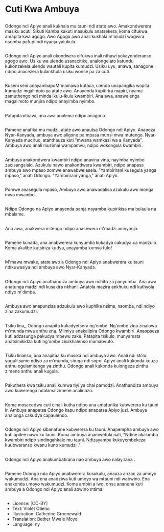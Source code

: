 # Cuti Kwa Ambuya

##
Odongo ndi Apiyo anali kukhala mu tauni ndi atate awo. Amakondwerera masiku acuti. Sikuti Kamba kakuti masukulu anatsekera, koma cifukwa amapita kwa agogo. Awo Agogo awo anali kukhala m'mudzi wogwira nsomba pafupi ndi nyanja yaiukulu.

##
Odongo ndi Apiyo anali okondwera cifukwa inali nthawi yokayenderanso agogo awo. Usiku wa ulendo usanacitike, analongelato katundu kukonzekela ulendo wautali kupita kumudzi. Usiku uyu, anawa, sanagone ndipo anacezera kulankhula usiku wonse pa za cuti.

##
Kuseni seni anayambapoM'mamawa kutaca, ulendo unapangika wopita kumudzi mgalimoto ya atate awo. Anayenda kupitirira mapiri, nyama zamuthengo ndi minda ikulu-ikulu kwambiri. Ana awa, anawelenga magalimoto munjira ndipo anayimba nyimbo.

##
Patapita nthawi, ana awa analema ndipo anagona.

##
Pamene anafika mu mudzi, atate awo anautsa Odongo ndi Apiyo. Anapeza Nyar-Kanyada, ambuya awo aligone pa mpasa munsi mwa mutengo. Nyar-Kanyada muciruo, atanthauza kuti "mwana wamkazi wa a Kanyada". Ambuya awo anali muzimai wampamvu, ndipo wokongola kwambiri.

##
Ambuya anakondwera kwambiri ndipo anavina vina, nayimba nyimbo zacisangalalo. Azukulu nawo anakondwera kwambiri, ndipo anapasa ambuya awo mpaso zomwe anawabwelesela. "Yambirirani kusegula yanga mpaso," anati Odongo. "Yambirirani yanga," anati Apiyo.

##
Pomwe anasegula mpaso, Ambuya awo anawadalisa azukulu awo monga mwa mwambo.

##
Ndipo Odongo na Apiyo anayenda panja nayamba kupirikisa ma bulaula na mbalame.

##
Ana awa, anakwera mitengo ndipo anasewera m'madzi amnyanja.

##
Pamene kunada, ana anabwerera kunyumba kukadya cakudya ca madzulo. Koma akalibe kutsiriza kudya, anayamba kumva tulo!

##
M'mawa mwake, atate awo a Odongo ndi Apiyo anabwerera ku tauni ndikuwasiya ndi ambuya awo Nyar-Kanyada.

##
Odongo ndi Apiyo anathandiza ambuya awo nchito za panyumba. Ana awa anatunga madzi ndi kusakira nkhuni. Anatola mazira ankhuku ndi kuthyola ndiyo m'dimba.

##
Ambuya awo anapunzisa adzukulu awo kuphika nsima, nsomba, ndi ndiyo zina zakumudzi.

##
Tsiku lina,, Odongo anapita kukadyetsera ng'ombe. Ng'ombe zina zinalowa m'munda mwa anthu ena. Mlimiyu anakalipira Odongo kwambiri. Anaopseza kuti adzasunga pakudya mbewu zake. Patapita tsikulo, munyamata anatsimikidza kuti ng'ombe zisakhalenso mumabvuto.

##
Tsiku linanso, ana anapitaa ku musika ndi ambuya awo. Anali ndi stolo yogulitsamo ndiyo za m'munda, shuga ndi sopo. Apiyo anali kukonda kuuza anthu ogulamitengo ya zinthu. Odongo anali kukonda kulongeza zinthu zimene anthu anali kugula.

##
Pakuthera kwa tsiku anali kumwa tiyi ya chai pamodzi. Anathandiza ambuya awo kuwerenga ndalama zimene analinazo.

##
Koma mosacedwa cuti cinali kutha ndipo ana amafunika kubwerera ku tauni ir. Ambuya anapatsa Odongo kapu ndipo anapatsa Apiyo juzi. Ambuya analonga cakudya capaulendo.

##
Odongo ndi Apiyo sibanafune kubwerera ku tauni. Anapempha ambuya awo kuti apitee nawo ku tauni. Koma ambuya anamwetula nati, "Ndine okalamba kwambiri ndipo sindingahkale mu tauni. Ndizayamba kukuyembekeza kuubweranso kwanu kuno kumudzi ."

##
Odongo ndi Apiyo anakumbatirana nao ambuya awo nalayirana .

##
Pamene Odongo nda Apiyo anabwerera kusukulu, anauza anzao za umoyo wakumudzi. Ana ena anadziwa kuti umoyo wa mtauni ndi wabwino. Ena anakonda umoyo wakumudzi. Koma ambiri a iwo, onse ananena kuti ambuya a Odongo ndi Apiyo anali abwino mtima!

##
* License: [CC-BY]
* Text: Violet Otieno
* Illustration: Catherine Groenewald
* Translation: Bether Mwale Moyo
* Language: ny
